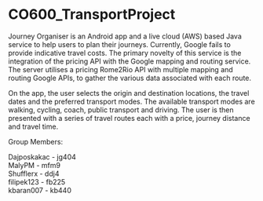 # CO600_TransportProject 

Journey Organiser is an Android app and a live cloud (AWS) based Java service to help users to plan their journeys. Currently, Google fails to provide indicative travel costs. The primary novelty of this service is the integration of the pricing API with the Google mapping and routing service. The server utilises a pricing Rome2Rio API with multiple mapping and routing Google APIs, to gather the various data associated with each route.

On the app, the user selects the origin and destination locations, the travel dates and the preferred transport modes. The available transport modes are walking, cycling, coach, public transport and driving. The user is then presented with a series of travel routes each with a price, journey distance and travel time.

Group Members:

Dajposkakac - jg404  
MalyPM - mfm9  
Shufflerx - ddj4  
filipek123 - fb225  
kbaran007 - kb440
